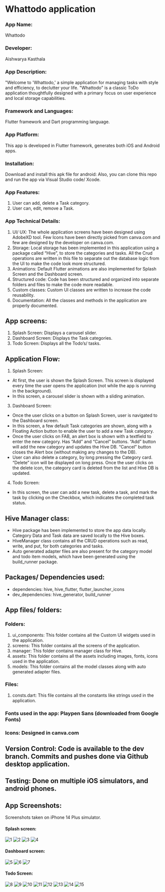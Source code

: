 # Whattodo application

### App Name: 
Whattodo 

### Developer: 
Aishwarya Kasthala

### App Description: 
"Welcome to 'Whattodo,' a simple application for managing tasks with style and efficiency, to declutter your life. "Whattodo" is a classic ToDo application thoughtfully designed with a primary focus on user experience and local storage capabilities. 

### Framework and Languages:  
Flutter framework and Dart programming language. 

### App Platform: 
This app is developed in Flutter framework, generates both iOS and Android apps. 

### Installation: 
Download and install this apk file for android:
Also, you can clone this repo and run the app via Visual Studio code/ Xcode. 

### App Features: 
1.	User can add, delete a Task category. 
2.	User can, edit, remove a Task.

### App Technical Details:
1.	UI/ UX: The whole application screens have been designed using AdobeXD tool. Few Icons have been directly picked from canva.com and few are designed by the developer on canva.com.
2.	Storage: Local storage has been implemented in this application using a package called “Hive”, to store the categories and tasks. All the Crud operations are written in this file to separate out the database logic from the UI to make the code look more structured. 
3.	Animations: Default Flutter animations are also implemented for Splash Screen and the Dashboard screen.
4.	Structured code: Code has been structured and organized into separate folders and files to make the code more readable. 
5.	Custom classes: Custom UI classes are written to increase the code reusability. 
6.	Documentation: All the classes and methods in the application are properly documented. 

## App screens:
1.	Splash Screen: Displays a carousel slider.
2.	Dashboard Screen: Displays the Task categories. 
3.	Todo Screen: Displays all the Todo’s/ tasks. 

## Application Flow: 
1.	Splash Screen:  
  * At first, the user is shown the Splash Screen. This screen is displayed every time the user opens the application (not while the app is running in the background).
  * In this screen, a carousel slider is shown with a sliding animation.
3.	Dashboard Screen:
  * Once the user clicks on a button on Splash Screen, user is navigated to the Dashboard screen.
  * In this screen, a few default Task categories are shown, along with a Floating Action button to enable the user to add a new Task category. 
  * Once the user clicks on FAB, an alert box is shown with a textfield to enter the new category. Has “Add” and “Cancel” buttons. “Add” button will add the new category and updates the Hive DB. “Cancel” button closes the Alert box (without making any changes to the DB).
  * User can also delete a category, by long pressing the Category card. “Delete” icon will be displayed on long press. Once the user clicks on the delete icon, the category card is deleted from the list and Hive DB is updated.
4.	Todo Screen: 
  * In this screen, the user can add a new task, delete a task, and mark the task by clicking on the Checkbox, which indicates the completed task status. 

## Hive Manager class:
  * Hive package has been implemented to store the app data locally. Category Data and Task data are saved locally to the Hive boxes.
  * HiveManager class contains all the CRUD operations such as read, write, and put, for both categories and tasks.
  * Auto generated adapter files are also present for the category model and todo item models, which have been generated using the build_runner package. 

## Packages/ Dependencies used: 
* dependencies: hive, hive_flutter, flutter_launcher_icons
* dev_dependencies: hive_generator, build_runner

## App files/ folders: 
### Folders: 
1.	ui_components: This folder contains all the Custom UI widgets used in the application.
2.	screens: This folder contains all the screens of the application. 
3.	manager: This folder contains manager class for Hive. 
4.	assets: This folder contains all the assets including images, fonts, icons used in the application. 
5.	models: This folder contains all the model classes along with auto generated adapter files. 
### Files: 
1.	consts.dart: This file contains all the constants like strings used in the application. 

### Fonts used in the app: Playpen Sans (downloaded from Google Fonts) 
### Icons: Designed in canva.com

## Version Control: Code is available to the dev branch. Commits and pushes done via Github desktop application. 

## Testing: Done on multiple iOS simulators, and android phones. 

## App Screenshots: 
Screenshots taken on iPhone 14 Plus simulator. 

#### Splash screen: 
![1](https://github.com/akastha97/whattodoapp/assets/116918112/617ff7db-45c9-4de7-83b6-b366547b1d3b)
![2](https://github.com/akastha97/whattodoapp/assets/116918112/8a80ae89-cbf2-495b-91d0-65381e6dba84)
![3](https://github.com/akastha97/whattodoapp/assets/116918112/cd5f59be-8faa-4042-ac0e-8a291ed4fd4c)
![4](https://github.com/akastha97/whattodoapp/assets/116918112/c451d5c8-18c0-4cc6-9351-0352d4de1450)

#### Dashboard screen: 
![5](https://github.com/akastha97/whattodoapp/assets/116918112/e0f5c367-5b05-4cc2-a4ea-f7eedf1fc1ed)
![6](https://github.com/akastha97/whattodoapp/assets/116918112/7a29a7c3-e002-408c-8607-b047c67d2ee8)
![7](https://github.com/akastha97/whattodoapp/assets/116918112/7503185e-541a-4802-befc-292b6dd01678)

#### Todo Screen: 

![8](https://github.com/akastha97/whattodoapp/assets/116918112/ecc1015a-d932-4f69-abfd-39fc89a6157d)
![9](https://github.com/akastha97/whattodoapp/assets/116918112/fcda673d-c1a6-4a76-8ea2-b6b29b12d57f)
![10](https://github.com/akastha97/whattodoapp/assets/116918112/313d7d90-de78-427e-9ca8-a7dfe36f5d8b)
![11](https://github.com/akastha97/whattodoapp/assets/116918112/0a092404-74d6-4f67-a794-87e989355370)
![12](https://github.com/akastha97/whattodoapp/assets/116918112/b63597bb-c6e3-46e6-84de-147d8f918d01)
![13](https://github.com/akastha97/whattodoapp/assets/116918112/c21630b1-1309-4f58-b83d-00d56e112a41)
![14](https://github.com/akastha97/whattodoapp/assets/116918112/2731ccef-6c6d-46a4-8b4b-ab8499398a75)
![15](https://github.com/akastha97/whattodoapp/assets/116918112/23ef302d-68be-47c3-992c-20e5e0eee77b)







